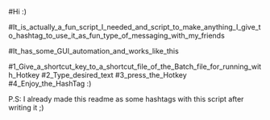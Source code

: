 #Hi :)

#It_is_actually_a_fun_script_I_needed_and_script_to_make_anything_I_give_to_hashtag_to_use_it_as_fun_type_of_messaging_with_my_friends

#It_has_some_GUI_automation_and_works_like_this

#1_Give_a_shortcut_key_to_a_shortcut_file_of_the_Batch_file_for_running_with_Hotkey
#2_Type_desired_text
#3_press_the_Hotkey
#4_Enjoy_the_HashTag :)

P.S: I already made this readme as some hashtags with this script after writing it ;)
